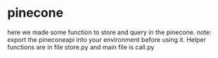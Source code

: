 # pinecone
 here we made some function to store and query in the pinecone. 
note: export the pineconeapi into your environment before using it.
Helper functions are in file store.py and main file is call.py
